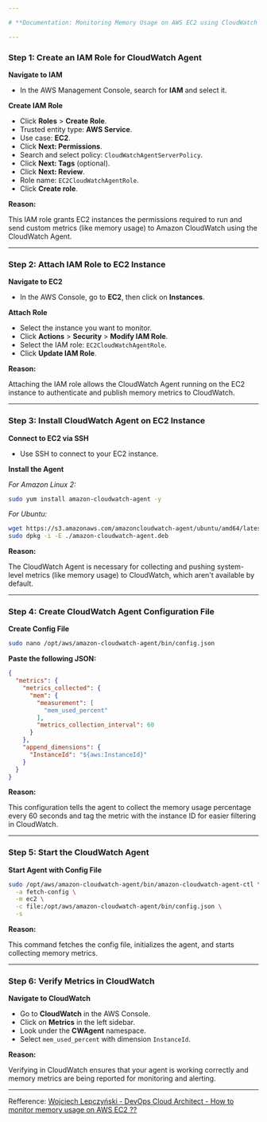 ```yaml
---

# **Documentation: Monitoring Memory Usage on AWS EC2 using CloudWatch Agent**

---
```


### **Step 1: Create an IAM Role for CloudWatch Agent**

**Navigate to IAM**

- In the AWS Management Console, search for **IAM** and select it.

**Create IAM Role**

- Click **Roles** > **Create Role**.
- Trusted entity type: **AWS Service**.
- Use case: **EC2**.
- Click **Next: Permissions**.
- Search and select policy: `CloudWatchAgentServerPolicy`.
- Click **Next: Tags** (optional).
- Click **Next: Review**.
- Role name: `EC2CloudWatchAgentRole`.
- Click **Create role**.

**Reason:**

This IAM role grants EC2 instances the permissions required to run and send custom metrics (like memory usage) to Amazon CloudWatch using the CloudWatch Agent.

---

### **Step 2: Attach IAM Role to EC2 Instance**

**Navigate to EC2**

- In the AWS Console, go to **EC2**, then click on **Instances**.

**Attach Role**

- Select the instance you want to monitor.
- Click **Actions** > **Security** > **Modify IAM Role**.
- Select the IAM role: `EC2CloudWatchAgentRole`.
- Click **Update IAM Role**.

**Reason:**

Attaching the IAM role allows the CloudWatch Agent running on the EC2 instance to authenticate and publish memory metrics to CloudWatch.

---

### **Step 3: Install CloudWatch Agent on EC2 Instance**

**Connect to EC2 via SSH**

- Use SSH to connect to your EC2 instance.

**Install the Agent**

_For Amazon Linux 2:_
```bash
sudo yum install amazon-cloudwatch-agent -y
```

_For Ubuntu:_
```bash
wget https://s3.amazonaws.com/amazoncloudwatch-agent/ubuntu/amd64/latest/amazon-cloudwatch-agent.deb
sudo dpkg -i -E ./amazon-cloudwatch-agent.deb
```

**Reason:**

The CloudWatch Agent is necessary for collecting and pushing system-level metrics (like memory usage) to CloudWatch, which aren't available by default.

---

### **Step 4: Create CloudWatch Agent Configuration File**

**Create Config File**

```bash
sudo nano /opt/aws/amazon-cloudwatch-agent/bin/config.json
```

**Paste the following JSON:**
```json
{
  "metrics": {
    "metrics_collected": {
      "mem": {
        "measurement": [
          "mem_used_percent"
        ],
        "metrics_collection_interval": 60
      }
    },
    "append_dimensions": {
      "InstanceId": "${aws:InstanceId}"
    }
  }
}
```

**Reason:**

This configuration tells the agent to collect the memory usage percentage every 60 seconds and tag the metric with the instance ID for easier filtering in CloudWatch.

---

### **Step 5: Start the CloudWatch Agent**

**Start Agent with Config File**

```bash
sudo /opt/aws/amazon-cloudwatch-agent/bin/amazon-cloudwatch-agent-ctl \
  -a fetch-config \
  -m ec2 \
  -c file:/opt/aws/amazon-cloudwatch-agent/bin/config.json \
  -s
```

**Reason:**

This command fetches the config file, initializes the agent, and starts collecting memory metrics.

---

### **Step 6: Verify Metrics in CloudWatch**

**Navigate to CloudWatch**

- Go to **CloudWatch** in the AWS Console.
- Click on **Metrics** in the left sidebar.
- Look under the **CWAgent** namespace.
- Select `mem_used_percent` with dimension `InstanceId`.

**Reason:**

Verifying in CloudWatch ensures that your agent is working correctly and memory metrics are being reported for monitoring and alerting.

---

Refference: [Wojciech Lepczyński - DevOps Cloud Architect - How to monitor memory usage on AWS EC2 ??](https://lepczynski.it/en/aws_en/how-to-monitor-memory-usage-on-aws-ec2/)
